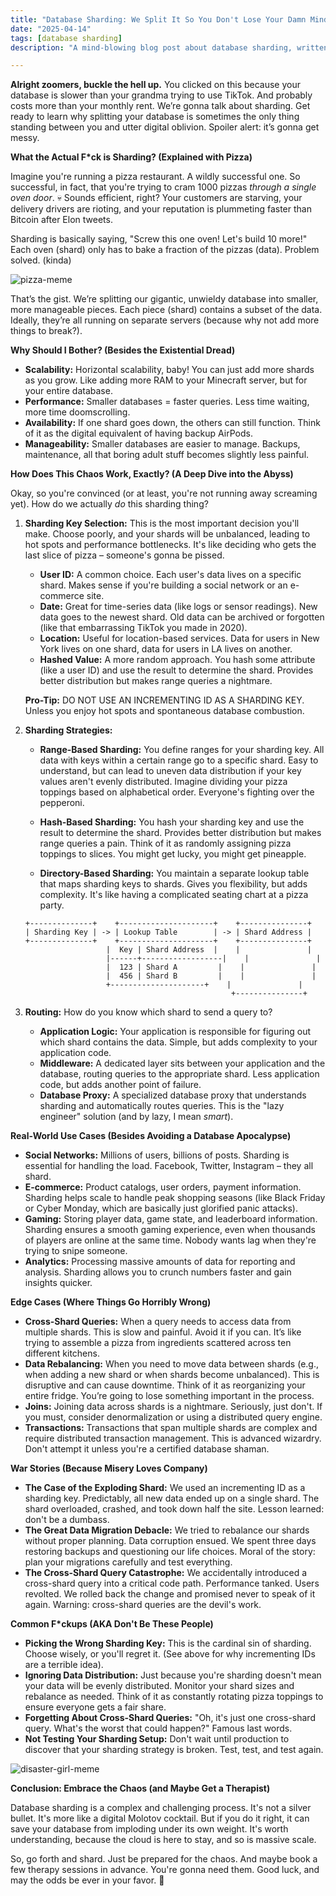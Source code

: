 ```yaml
---
title: "Database Sharding: We Split It So You Don't Lose Your Damn Mind (And Your Data)"
date: "2025-04-14"
tags: [database sharding]
description: "A mind-blowing blog post about database sharding, written for chaotic Gen Z engineers. Prepare for some existential dread mixed with actual useful info."

---
```


**Alright zoomers, buckle the hell up.** You clicked on this because your database is slower than your grandma trying to use TikTok. And probably costs more than your monthly rent. We’re gonna talk about sharding. Get ready to learn why splitting your database is sometimes the only thing standing between you and utter digital oblivion. Spoiler alert: it’s gonna get messy.

**What the Actual F\*ck is Sharding? (Explained with Pizza)**

Imagine you're running a pizza restaurant. A wildly successful one. So successful, in fact, that you're trying to cram 1000 pizzas *through a single oven door*. 💀 Sounds efficient, right? Your customers are starving, your delivery drivers are rioting, and your reputation is plummeting faster than Bitcoin after Elon tweets.

Sharding is basically saying, "Screw this one oven! Let's build 10 more!" Each oven (shard) only has to bake a fraction of the pizzas (data). Problem solved. (kinda)

![pizza-meme](https://i.kym-cdn.com/photos/images/newsfeed/001/381/571/026.jpg)

That’s the gist. We’re splitting our gigantic, unwieldy database into smaller, more manageable pieces. Each piece (shard) contains a subset of the data. Ideally, they’re all running on separate servers (because why not add more things to break?).

**Why Should I Bother? (Besides the Existential Dread)**

*   **Scalability:** Horizontal scalability, baby! You can just add more shards as you grow. Like adding more RAM to your Minecraft server, but for your entire database.
*   **Performance:** Smaller databases = faster queries. Less time waiting, more time doomscrolling.
*   **Availability:** If one shard goes down, the others can still function. Think of it as the digital equivalent of having backup AirPods.
*   **Manageability:** Smaller databases are easier to manage. Backups, maintenance, all that boring adult stuff becomes slightly less painful.

**How Does This Chaos Work, Exactly? (A Deep Dive into the Abyss)**

Okay, so you're convinced (or at least, you're not running away screaming yet). How do we actually *do* this sharding thing?

1.  **Sharding Key Selection:** This is the most important decision you'll make. Choose poorly, and your shards will be unbalanced, leading to hot spots and performance bottlenecks. It's like deciding who gets the last slice of pizza – someone's gonna be pissed.

    *   **User ID:** A common choice. Each user's data lives on a specific shard. Makes sense if you're building a social network or an e-commerce site.
    *   **Date:** Great for time-series data (like logs or sensor readings). New data goes to the newest shard. Old data can be archived or forgotten (like that embarrassing TikTok you made in 2020).
    *   **Location:** Useful for location-based services. Data for users in New York lives on one shard, data for users in LA lives on another.
    *   **Hashed Value:** A more random approach. You hash some attribute (like a user ID) and use the result to determine the shard. Provides better distribution but makes range queries a nightmare.

    **Pro-Tip:** DO NOT USE AN INCREMENTING ID AS A SHARDING KEY. Unless you enjoy hot spots and spontaneous database combustion.

2.  **Sharding Strategies:**

    *   **Range-Based Sharding:** You define ranges for your sharding key. All data with keys within a certain range go to a specific shard. Easy to understand, but can lead to uneven data distribution if your key values aren't evenly distributed. Imagine dividing your pizza toppings based on alphabetical order. Everyone's fighting over the pepperoni.

    *   **Hash-Based Sharding:** You hash your sharding key and use the result to determine the shard. Provides better distribution but makes range queries a pain. Think of it as randomly assigning pizza toppings to slices. You might get lucky, you might get pineapple.

    *   **Directory-Based Sharding:** You maintain a separate lookup table that maps sharding keys to shards. Gives you flexibility, but adds complexity. It's like having a complicated seating chart at a pizza party.

     ```ascii
     +--------------+    +---------------------+    +---------------+
     | Sharding Key | -> | Lookup Table        | -> | Shard Address |
     +--------------+    +---------------------+    +---------------+
                       |  Key | Shard Address  |    |               |
                       |------+------------------|    |               |
                       |  123 | Shard A         |    |               |
                       |  456 | Shard B         |    |               |
                       +---------------------+    |               |
                                                   +---------------+
     ```
3.  **Routing:** How do you know which shard to send a query to?

    *   **Application Logic:** Your application is responsible for figuring out which shard contains the data. Simple, but adds complexity to your application code.
    *   **Middleware:** A dedicated layer sits between your application and the database, routing queries to the appropriate shard. Less application code, but adds another point of failure.
    *   **Database Proxy:** A specialized database proxy that understands sharding and automatically routes queries. This is the "lazy engineer" solution (and by lazy, I mean *smart*).

**Real-World Use Cases (Besides Avoiding a Database Apocalypse)**

*   **Social Networks:** Millions of users, billions of posts. Sharding is essential for handling the load. Facebook, Twitter, Instagram – they all shard.
*   **E-commerce:** Product catalogs, user orders, payment information. Sharding helps scale to handle peak shopping seasons (like Black Friday or Cyber Monday, which are basically just glorified panic attacks).
*   **Gaming:** Storing player data, game state, and leaderboard information. Sharding ensures a smooth gaming experience, even when thousands of players are online at the same time. Nobody wants lag when they're trying to snipe someone.
*   **Analytics:** Processing massive amounts of data for reporting and analysis. Sharding allows you to crunch numbers faster and gain insights quicker.

**Edge Cases (Where Things Go Horribly Wrong)**

*   **Cross-Shard Queries:** When a query needs to access data from multiple shards. This is slow and painful. Avoid it if you can. It’s like trying to assemble a pizza from ingredients scattered across ten different kitchens.
*   **Data Rebalancing:** When you need to move data between shards (e.g., when adding a new shard or when shards become unbalanced). This is disruptive and can cause downtime. Think of it as reorganizing your entire fridge. You’re going to lose something important in the process.
*   **Joins:** Joining data across shards is a nightmare. Seriously, just don't. If you must, consider denormalization or using a distributed query engine.
*   **Transactions:** Transactions that span multiple shards are complex and require distributed transaction management. This is advanced wizardry. Don't attempt it unless you're a certified database shaman.

**War Stories (Because Misery Loves Company)**

*   **The Case of the Exploding Shard:** We used an incrementing ID as a sharding key. Predictably, all new data ended up on a single shard. The shard overloaded, crashed, and took down half the site. Lesson learned: don't be a dumbass.
*   **The Great Data Migration Debacle:** We tried to rebalance our shards without proper planning. Data corruption ensued. We spent three days restoring backups and questioning our life choices. Moral of the story: plan your migrations carefully and test everything.
*   **The Cross-Shard Query Catastrophe:** We accidentally introduced a cross-shard query into a critical code path. Performance tanked. Users revolted. We rolled back the change and promised never to speak of it again. Warning: cross-shard queries are the devil's work.

**Common F\*ckups (AKA Don't Be These People)**

*   **Picking the Wrong Sharding Key:** This is the cardinal sin of sharding. Choose wisely, or you'll regret it. (See above for why incrementing IDs are a terrible idea).
*   **Ignoring Data Distribution:** Just because you're sharding doesn't mean your data will be evenly distributed. Monitor your shard sizes and rebalance as needed. Think of it as constantly rotating pizza toppings to ensure everyone gets a fair share.
*   **Forgetting About Cross-Shard Queries:** "Oh, it's just one cross-shard query. What's the worst that could happen?" Famous last words.
*   **Not Testing Your Sharding Setup:** Don't wait until production to discover that your sharding strategy is broken. Test, test, and test again.

![disaster-girl-meme](https://i.kym-cdn.com/photos/images/newsfeed/000/076/357/disaster_girl.jpg)

**Conclusion: Embrace the Chaos (and Maybe Get a Therapist)**

Database sharding is a complex and challenging process. It's not a silver bullet. It's more like a digital Molotov cocktail. But if you do it right, it can save your database from imploding under its own weight. It's worth understanding, because the cloud is here to stay, and so is massive scale.

So, go forth and shard. Just be prepared for the chaos. And maybe book a few therapy sessions in advance. You're gonna need them. Good luck, and may the odds be ever in your favor. 🙏

